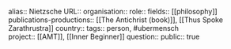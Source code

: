 alias:: Nietzsche
URL::
organisation::
role::
fields:: [[philosophy]] 
publications-productions:: [[The Antichrist (book)]], [[Thus Spoke Zarathrustra]] 
country::
tags:: person, #ubermensch  
project:: [[AMT]], [[Inner Beginner]] 
question::
public:: true
